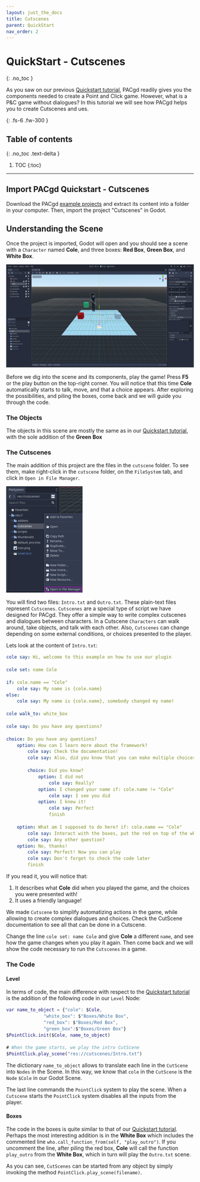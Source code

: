 ```yaml
---
layout: just_the_docs
title: Cutscenes
parent: QuickStart
nav_order: 2
---
```


# QuickStart - Cutscenes
{: .no_toc }

As you saw on our previous [Quickstart tutorial](/docs/quickstart/basics),
PACgd readily gives you the components needed to create a Point and Click
game. However, what is a P&C game without dialogues? In this tutorial we will 
see how PACgd helps you to create Cutscenes and ues.

{: .fs-6 .fw-300 }

## Table of contents
{: .no_toc .text-delta }

1. TOC
{:toc}

---

## Import PACgd Quickstart - Cutscenes

Download the PACgd [example projects](https://github.com/gagdiez/PACgd_examples/archive/main.zip)
and extract its content into a folder in your computer. Then, import the
project "Cutscenes" in Godot.

## Understanding the Scene

Once the project is imported, Godot will open and you should see a scene with
a `Character` named **Cole**, and three boxes: **Red Box**, **Green Box**, and 
**White Box**.

![scene](/docs/quickstart/images/scene2.png)

Before we dig into the scene and its components, play the game! Press **F5** or
the play button on the top-right corner. You will notice that this time
**Cole** automatically starts to talk, move, and that a choice appears. After
exploring the possibilities, and piling the boxes, come back and we will guide
you through the code.

### The Objects

The objects in this scene are mostly the same as in our 
[Quickstart tutorial](/docs/quickstart/basics), with the sole addition of the
**Green Box**

### The Cutscenes

The main addition of this project are the files in the `cutscene` folder. To
see them, make right-click in the `cutscene` folder, on the `FileSystem` tab,
and click in `Open in File Manager`.

![scene](/docs/quickstart/images/openinfile.png)

You will find two files: `Intro.txt` and `Outro.txt`. These plain-text files
represent `Cutscenes`. `Cutscenes` are a special type of script we have designed
for PACgd. They offer a simple way to write complex cutscenes and dialogues
between characters. In a Cutscene `Characters` can walk around, take objects,
and talk with each other. Also, `Cutscenes` can change depending on some external
conditions, or choices presented to the player.

Lets look at the content of `Intro.txt`:

```yaml
cole say: Hi, welcome to this example on how to use our plugin

cole set: name Cole

if: cole.name == "Cole"
	cole say: My name is {cole.name}
else:
	cole say: My name is {cole.name}, somebody changed my name!

cole walk_to: white_box

cole say: Do you have any questions?

choice: Do you have any questions?
	option: How can I learn more about the framework? 
		cole say: Check the documentation!
		cole say: Also, did you know that you can make multiple choices?
		
		choice: Did you know?
			option: I did not
				cole say: Really?
			option: I changed your name	if: cole.name != "Cole"
				cole say: I see you did
			option: I knew it!
				cole say: Perfect
				finish

	option: What am I supposed to do here? if: cole.name == "Cole"
		cole say: Interact with the boxes, put the red on top of the white one
		cole say: Any other question?
	option: No, thanks!
		cole say: Perfect! Now you can play
		cole say: Don't forget to check the code later
		finish
```

If you read it, you will notice that:
1. It describes what **Cole** did when you played the game, and the choices you
were presented with!
2. It uses a friendly language!

We made `Cutscene` to simplify automatizing actions in the game, while allowing
to create complex dialogues and choices. Check the CutScene documentation to see
all that can be done in a Cutscene.

Change the line `cole set: name Cole` and give **Cole** a different `name`, and
see how the game changes when you play it again. Then come back and we will
show the code necessary to run the `Cutscenes` in a game.

### The Code

#### Level

In terms of code, the main difference with respect to the
[Quickstart tutorial](/docs/quickstart/basics) is the addition of the following
code in our `Level` Node:

```gd
var name_to_object = {"cole": $Cole,
		      "white_box": $"Boxes/White Box",
		      "red_box": $"Boxes/Red Box",
		      "green_box":$"Boxes/Green Box"}
$PointClick.init($Cole, name_to_object)

# When the game starts, we play the intro CutScene
$PointClick.play_scene("res://cutscenes/Intro.txt")
```

The dictionary `name_to_object` allows to translate each line in the `CutScene`
into `Nodes` in the Scene. In this way, we know that `cole` in the `CutScene`
is the `Node` `$Cole` in our Godot Scene.

The last line commands the `PointClick` system to play the scene. When a
`Cutscene` starts the `PointClick` system disables all the inputs from the
player.

#### Boxes

The code in the boxes is quite similar to that of our [Quickstart tutorial](/docs/quickstart/basics).
Perhaps the most interesting addition is in the **White Box** which includes the
commented line `who.call_function_from(self, "play_outro")`. If you uncomment
the line, after piling the red box, **Cole** will call the function `play_outro`
from the **White Box**, which in turn will play the `Outro.txt` scene.

As you can see, `CutScenes` can be started from any object by simply invoking the
method `PointClick.play_scene(filename)`.
